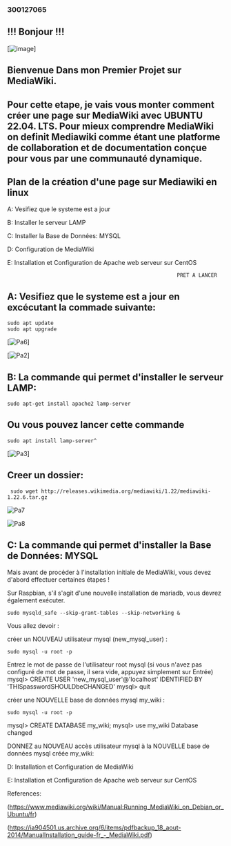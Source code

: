 ###                                                           300127065

##                                                          !!! Bonjour !!!
[![image](https://user-images.githubusercontent.com/97314712/201720889-1fad4be4-980b-4619-8781-447635304528.png)]


##                                                  Bienvenue Dans mon Premier Projet sur MediaWiki.


## Pour cette etape, je vais vous monter comment créer une page sur MediaWiki avec UBUNTU 22.04. LTS. Pour mieux comprendre MediaWiki on definit Mediawiki comme étant une platforme de collaboration et de documentation conçue pour vous par une communauté dynamique.


## Plan de la création d'une page sur Mediawiki en linux 

A: Vesifiez que le systeme est a jour

B: Installer le serveur LAMP

C: Installer la Base de Données: MYSQL

D: Configuration de MediaWiki

E: Installation et Configuration de Apache web serveur sur CentOS

                        
                                                           PRET A LANCER
                                    
                                  
## A: Vesifiez que le systeme est a jour en excécutant la commade suivante:  

```
sudo apt update
sudo apt upgrade
```

[![Pa6](https://user-images.githubusercontent.com/97314712/201717261-b05323aa-4e76-47db-b73b-d9ab4d506f62.png)]

[![Pa2](https://user-images.githubusercontent.com/97314712/201718358-2584555c-86ee-4920-9f16-80aba47cc4f5.png)]


## B: La commande qui permet d'installer le serveur LAMP:

``` 
sudo apt-get install apache2 lamp-server
```
## Ou vous pouvez lancer cette commande

```
sudo apt install lamp-server^
```

[![Pa3](https://user-images.githubusercontent.com/97314712/201719126-c9253cf1-80ef-4e3e-94e3-a795aac28ea5.png)]


## Creer un dossier:

```
 sudo wget http://releases.wikimedia.org/mediawiki/1.22/mediawiki-1.22.6.tar.gz
 ```
 

![Pa7](https://user-images.githubusercontent.com/97314712/201721336-c97e0b57-4328-411c-bfdf-190d6ac56ef0.png)


![Pa8](https://user-images.githubusercontent.com/97314712/201721413-96fa55c8-3f48-46d3-a864-1e26ae1905e8.png)






## C: La  commande qui permet d'installer la Base de Données: MYSQL

Mais avant de procéder à l'installation initiale de MediaWiki, vous devez d'abord effectuer certaines étapes !

Sur Raspbian, s'il s'agit d'une nouvelle installation de mariadb, vous devrez également exécuter.

```
sudo mysqld_safe --skip-grant-tables --skip-networking &
```

Vous allez devoir :

créer un NOUVEAU utilisateur mysql (new_mysql_user) :

```
sudo mysql -u root -p 
```
Entrez le mot de passe de l'utilisateur root mysql (si vous n'avez pas configuré de mot de passe, il sera vide, appuyez simplement sur Entrée)
mysql> CREATE USER 'new_mysql_user'@'localhost' IDENTIFIED BY 
'THISpasswordSHOULDbeCHANGED'
mysql> quit


créer une NOUVELLE base de données mysql my_wiki :

```
sudo mysql -u root -p
```

mysql> CREATE DATABASE my_wiki;
mysql> use my_wiki
Database changed

DONNEZ au NOUVEAU accès utilisateur mysql à la NOUVELLE base de données mysql créée my_wiki:


D: Installation et Configuration de MediaWiki


E: Installation et Configuration de Apache web serveur sur CentOS






References:

(https://www.mediawiki.org/wiki/Manual:Running_MediaWiki_on_Debian_or_Ubuntu/fr)

(https://ia904501.us.archive.org/6/items/pdfbackup_18_aout-2014/ManualInstallation_guide-fr_-_MediaWiki.pdf)




